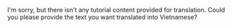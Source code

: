 I'm sorry, but there isn't any tutorial content provided for translation. Could you please provide the text you want translated into Vietnamese?